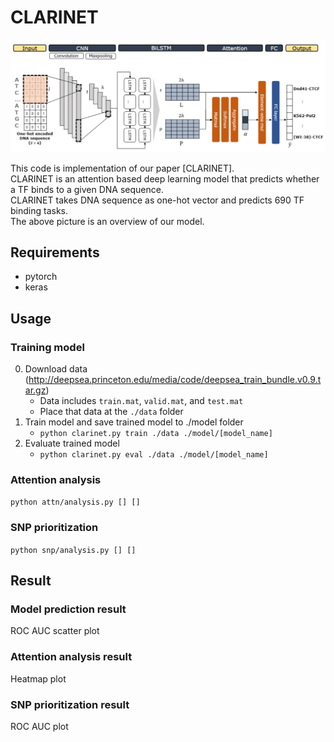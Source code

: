 # CLARINET

![model image](CLARINET_fig.PNG)

This code is implementation of our paper [CLARINET].  
CLARINET is an attention based deep learning model that predicts whether a TF binds to a given DNA sequence.  
CLARINET takes DNA sequence as one-hot vector and predicts 690 TF binding tasks.  
The above picture is an overview of our model.  


## Requirements
- pytorch
- keras

## Usage
### Training model
0. Download data (<http://deepsea.princeton.edu/media/code/deepsea_train_bundle.v0.9.tar.gz>)  
    - Data includes `train.mat`, `valid.mat`, and `test.mat`
    - Place that data at the `./data` folder
1. Train model and save trained model to ./model folder  
    - `python clarinet.py train ./data ./model/[model_name]`
2. Evaluate trained model
    - `python clarinet.py eval ./data ./model/[model_name]`
### Attention analysis
`python attn/analysis.py [] []`
### SNP prioritization
`python snp/analysis.py [] []`
## Result
### Model prediction result
ROC AUC scatter plot

### Attention analysis result
Heatmap plot

### SNP prioritization result
ROC AUC plot
